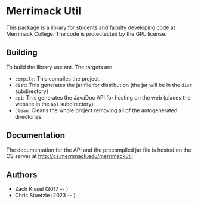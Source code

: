 # Merrimack Util

This package is a library for students and faculty developing code at Merrimack College. The 
code is protectected by the GPL license. 

## Building
To build the library use ant. The targets are:

- ``compile``: This compiles the project.
- ``dist``: This generates the jar file for distribution (the jar will be in the ``dist`` subdirectory)
- ``api``: This generates the JavaDoc API for hosting on the web (places the website in the ``api`` subdirectory)
- ``clean``: Cleans the whole project removing all of the autogenerated directories.

## Documentation
The documentation for the API and the precompiled jar file is hosted on the CS server at http://cs.merrimack.edu/merrimackutil

## Authors
- Zach Kissel (2017 -- )
- Chris Stuetzle (2023 -- )
